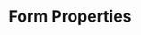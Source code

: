 ---
title: Form Properties
product-type: "connect"
content-type: "api-doc"
order: 8

# This parameter is used in _includes/connect/api-endpoint-rollup.html
# To display the correct description for a given form property
property-description: |
  {% assign integration = VARIABLE.display-name %}

  {% if VARIABLE.property-description %}
  {{ integration }} connections read data from {{ VARIABLE.property-description | flatify }} and correspond to source `type: {{ VARIABLE.api-type }}`.

  {% else %}
  {% case VARIABLE.source-type %}
  {% when 'database' %}
  {% assign first-letter = integration | slice: 0 %}

  {% if first-letter == "A"
  or first-letter == "O"
  or first-letter == "I"
  or first-letter == "E"
  or first-letter == "U" %}
      {% assign article = "an" %}
  {% else %}
  {% assign article = "a" %}
  {% endif %}

  {{ article | capitalize }} {{ integration }} connection reads data from {{ article }} {{ integration }} database and corresponds to source `type: {{ VARIABLE.api-type }}`.

  {% when 'saas' %}
  {{ integration }} connections read data from the {{ integration }} API and correspond to source `type: {{ VARIABLE.api-type }}`.
  
  {% else %}
  {% assign destination = VARIABLE.display-name %}
  A {{ destination }} connection writes data to a {{ destination }} database and corresponds to destination `type: {{ VARIABLE.api-type }}`.
  {% endcase %}
  {% endif %}


sections:
  - content: |
      Stitch connects to a large, diverse universe of applications and data warehouses, each of which is configured differently.

      The `properties` objects contain the properties necessary to create a source or destination object.

      For sources, these properties can also be found in the source's report card `step: form`.

      {% include developers/api-endpoint-rollup.html type="form-property" %}

  - title: "Destination form properties"
    anchor: "destination-form-properties"
    content: |
      Destination form properties should be sent in the `connection` argument when using the [Create]({{ api.core-objects.destinations.create.anchor }}) or [Update a Destination]({{ api.core-objects.destinations.update.anchor }}) endpoints.

      {% include developers/api-endpoint-rollup.html type="form-property" subtype="destination" %}
    include: |
      {% include developers/api-form-properties.html content="destination" %}
      

  - title: "Source form properties"
    anchor: "source-form-properties"
    content: |
      Source form properties should be sent in the `properties` argument when using the [Create]({{ api.core-objects.sources.create.anchor }}) or [Update a Source]({{ api.core-objects.sources.update.anchor }}) endpoints.

      All properties should be sent as strings.

      {% include developers/api-endpoint-rollup.html type="form-property" subtype="source" %}
    include: |
      {% include developers/api-form-properties.html content="source" %}
---